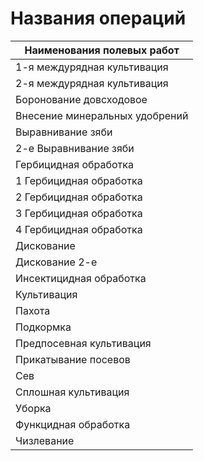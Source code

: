 # Названия операций

| Наименования полевых работ         |
|------------------------------------|
| 1-я междурядная культивация        |
| 2-я междурядная культивация        |
| Боронование довсходовое            |
| Внесение минеральных удобрений     |
| Выравнивание зяби                  |
| 2-е Выравнивание зяби              |
| Гербицидная обработка              |
| 1 Гербицидная обработка            |
| 2 Гербицидная обработка            |
| 3 Гербицидная обработка            |
| 4 Гербицидная обработка            |
| Дискование                         |
| Дискование 2-е                     |
| Инсектицидная обработка            |
| Культивация                        |
| Пахота                             |
| Подкормка                          |
| Предпосевная культивация           |
| Прикатывание посевов               |
| Сев                                |
| Сплошная культивация               |
| Уборка                             |
| Функцидная обработка               |
| Чизлевание                         |